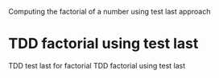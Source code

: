 ﻿Computing the factorial of a number using test last approach
# TDD factorial using test last
TDD test last for factorial
TDD factorial using test last

